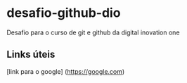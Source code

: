 # desafio-github-dio
Desafio para o curso de git e github da digital inovation one

## Links úteis

[link para o google]
(https://google.com)
